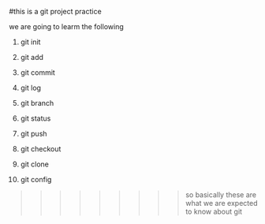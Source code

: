#this is a git project practice

we are going to learm the following

1. git init

2. git add

3. git commit

4. git log

5. git branch

6. git status

7. git push

8. git checkout

9. git clone

10. git config
>>>>>>>>> so basically these are what we are expected to know about git 
